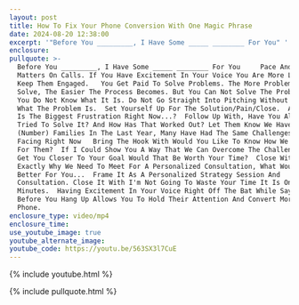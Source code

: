 ```yaml
---
layout: post
title: How To Fix Your Phone Conversion With One Magic Phrase
date: 2024-08-20 12:38:00
excerpt: '"Before You _________, I Have Some _____ ________ For You" '
enclosure:
pullquote: >-
  Before You _________, I Have Some _____ ________ For You     Pace And Tonality
  Matters On Calls. If You Have Excitement In Your Voice You Are More Likely To
  Keep Them Engaged.   You Get Paid To Solve Problems. The More Problems You
  Solve, The Easier The Process Becomes. But You Can Not Solve The Problem If
  You Do Not Know What It Is. Do Not Go Straight Into Pitching Without Knowing
  What The Problem Is.  Set Yourself Up For The Solution/Pain/Close.  Ask What
  Is The Biggest Frustration Right Now...?  Follow Up With, Have You Already
  Tried To Solve It? And How Has That Worked Out? Let Them Know We Have Helped
  (Number) Families In The Last Year, Many Have Had The Same Challenges You Are
  Facing Right Now   Bring The Hook With Would You Like To Know How We Did It
  For Them?  If I Could Show You A Way That We Can Overcome The Challenge And
  Get You Closer To Your Goal Would That Be Worth Your Time?  Close With That Is
  Exactly Why We Need To Meet For A Personalized Consultation, What Would Work
  Better For You...  Frame It As A Personalized Strategy Session And
  Consultation. Close It With I'm Not Going To Waste Your Time It Is Only 15
  Minutes.  Having Excitement In Your Voice Right Off The Bat While Saying
  Before You Hang Up Allows You To Hold Their Attention And Convert More On The
  Phone. 
enclosure_type: video/mp4
enclosure_time:
use_youtube_image: true
youtube_alternate_image:
youtube_code: https://youtu.be/563SX3l7CuE
---
```

{% include youtube.html %}

{% include pullquote.html %}